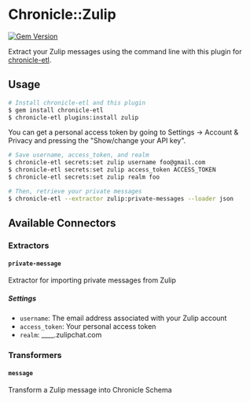 # Chronicle::Zulip
[![Gem Version](https://badge.fury.io/rb/chronicle-zulip.svg)](https://badge.fury.io/rb/chronicle-zulip)

Extract your Zulip messages using the command line with this plugin for [chronicle-etl](https://github.com/chronicle-app/chronicle-etl).

## Usage

```sh
# Install chronicle-etl and this plugin
$ gem install chronicle-etl
$ chronicle-etl plugins:install zulip
```

You can get a personal access token by going to Settings -> Account & Privacy and pressing the "Show/change your API key".

```sh
# Save username, access_token, and realm
$ chronicle-etl secrets:set zulip username foo@gmail.com
$ chronicle-etl secrets:set zulip access_token ACCESS_TOKEN
$ chronicle-etl secrets:set zulip realm foo

# Then, retrieve your private messages
$ chronicle-etl --extractor zulip:private-messages --loader json
```

## Available Connectors
### Extractors

#### `private-message`

Extractor for importing private messages from Zulip

##### Settings

- `username`: The email address associated with your Zulip account
- `access_token`: Your personal access token
- `realm`: ____.zulipchat.com

### Transformers

#### `message`

Transform a Zulip message into Chronicle Schema